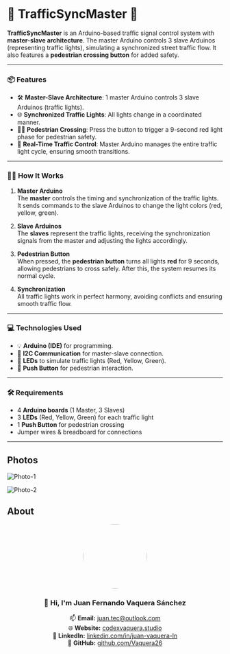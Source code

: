 # 🚦 **TrafficSyncMaster** 🚦

**TrafficSyncMaster** is an Arduino-based traffic signal control system with **master-slave architecture**. The master Arduino controls 3 slave Arduinos (representing traffic lights), simulating a synchronized street traffic flow. It also features a **pedestrian crossing button** for added safety.

---

### 📦 **Features**

- 🛠 **Master-Slave Architecture**: 1 master Arduino controls 3 slave Arduinos (traffic lights).
- 🌐 **Synchronized Traffic Lights**: All lights change in a coordinated manner.
- 🚶‍♂️ **Pedestrian Crossing**: Press the button to trigger a 9-second red light phase for pedestrian safety.
- 🔄 **Real-Time Traffic Control**: Master Arduino manages the entire traffic light cycle, ensuring smooth transitions.

---

### 🧑‍💻 **How It Works**

1. **Master Arduino**  
   The **master** controls the timing and synchronization of the traffic lights. It sends commands to the slave Arduinos to change the light colors (red, yellow, green).
   
2. **Slave Arduinos**  
   The **slaves** represent the traffic lights, receiving the synchronization signals from the master and adjusting the lights accordingly.

3. **Pedestrian Button**  
   When pressed, the **pedestrian button** turns all lights **red** for 9 seconds, allowing pedestrians to cross safely. After this, the system resumes its normal cycle.

4. **Synchronization**  
   All traffic lights work in perfect harmony, avoiding conflicts and ensuring smooth traffic flow.

---

### 💻 **Technologies Used**

- 💡 **Arduino (IDE)** for programming.
- 🔗 **I2C Communication** for master-slave connection.
- 🌈 **LEDs** to simulate traffic lights (Red, Yellow, Green).
- 🛑 **Push Button** for pedestrian interaction.

---

### 🛠 **Requirements**

- 4 **Arduino boards** (1 Master, 3 Slaves)
- 3 **LEDs** (Red, Yellow, Green) for each traffic light
- 1 **Push Button** for pedestrian crossing
- Jumper wires & breadboard for connections

---


## Photos

![Photo-1](https://firebasestorage.googleapis.com/v0/b/vaquera-github.firebasestorage.app/o/Juan-Fernando-Vaquera-Sanchez-Images%2FSemafor-1.jpeg?alt=media&token=9dd98b35-4d1c-4051-82d3-0c248f7d760e)

![Photo-2](https://firebasestorage.googleapis.com/v0/b/vaquera-github.firebasestorage.app/o/Juan-Fernando-Vaquera-Sanchez-Images%2FSemaforo-2.jpeg?alt=media&token=7bb7fd38-8d89-4d96-b832-4a79e1ebab2d)

## About
<div align="center">
  <img src="https://firebasestorage.googleapis.com/v0/b/vaquera-github.firebasestorage.app/o/Juan-Fernando-Vaquera-Sanchez-Images%2FJuan%20Fernando%20Vaquera.PNG?alt=media&token=35ba9787-1dd1-41ac-a253-d7eacb022247" width="150" style="border-radius:50%;">

  ### 👋 Hi, I'm **Juan Fernando Vaquera Sánchez**  

  📫 **Email:** [juan.tec@outlook.com](mailto:juan.tec@outlook.com)  
  🌐 **Website:** [codexvaquera.studio](https://www.codexvaquera.studio/)  
  💼 **LinkedIn:** [linkedin.com/in/juan-vaquera-ln](https://www.linkedin.com/in/juan-vaquera-ln/)  
  🐙 **GitHub:** [github.com/Vaquera26](https://github.com/Vaquera26)  
  
</div>



